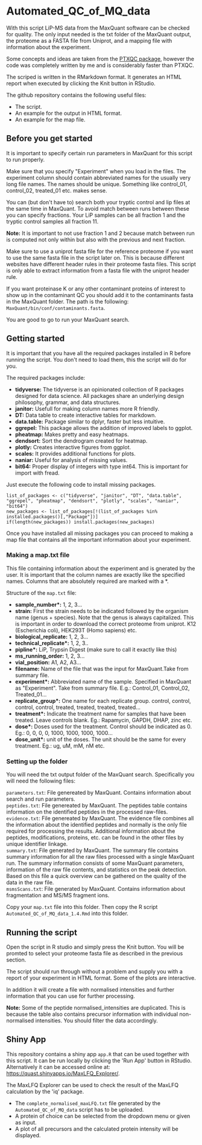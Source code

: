 # Automated_QC_of_MQ_data

With this script LiP-MS data from the MaxQuant software can be checked for quality. The only input needed is the txt folder of the MaxQuant output, the proteome as a FASTA file from Uniprot, and a mapping file with information about the experiment.

Some concepts and ideas are taken from the [PTXQC package](https://pubs.acs.org/doi/pdf/10.1021/acs.jproteome.5b00780), however the code was completely written by me and is considerably faster than PTXQC.

The scriped is written in the RMarkdown format. It generates an HTML report when executed by clicking the Knit button in RStudio. 

The github repository contains the following useful files: 

* The script.
* An example for the output in HTML format.
* An example for the map file. 

## Before you get started

It is important to specify certain run parameters in MaxQuant for this script to run properly. 

Make sure that you specify "Experiment" when you load in the files. The experiment column should contain abbreviated names for the usually very long file names. The names should be unique. Something like control_01, control_02, treated_01 etc. makes sense. 

You can (but don't have to) search both your tryptic control and lip files at the same time in MaxQuant. To avoid match between runs between these you can specify fractions. Your LiP samples can be all fraction 1 and the tryptic control samples all fraction 11. 

**Note:** It is important to not use fraction 1 and 2 because match between run is computed not only within but also with the previous and next fraction. 

Make sure to use a uniprot fasta file for the reference proteome if you want to use the same fasta file in the script later on. This is because different websites have different header rules in their proteome fasta files. This script is only able to extract information from a fasta file with the uniprot header rule. 

If you want proteinase K or any other contaminant proteins of interest to show up in the contaminant QC you should add it to the contaminants fasta in the MaxQuant folder. The path is the following: `MaxQuant/bin/conf/contaminants.fasta`. 

You are good to go to run your MaxQuant search.

## Getting started

It is important that you have all the required packages installed in R before running the script. You don't need to load them, this the script will do for you. 

The required packages include: 

* **tidyverse:** The tidyverse is an opinionated collection of R packages designed for data science. All packages share an underlying design philosophy, grammar, and data structures.  
* **janitor:** Usefull for making column names more R friendly.  
* **DT:** Data table to create interactive tables for markdown.  
* **data.table:** Package similar to dplyr, faster but less intuitive.  
* **ggrepel:** This package allows the addition of improved labels to ggplot.  
* **pheatmap:** Makes pretty and easy heatmaps.  
* **dendsort:** Sort the dendrogram created for heatmap.  
* **plotly:** Creates interactive figures from ggplot.  
* **scales:** It provides additional functions for plots.
* **naniar:** Useful for analysis of missing values.
* **bit64:** Proper display of integers with type int64. This is important for import with fread.

Just execute the following code to install missing packages.

```{r eval=FALSE}
list_of_packages <- c("tidyverse", "janitor", "DT", "data.table", "ggrepel", "pheatmap", "dendsort", "plotly", "scales", "naniar", "bit64")
new_packages <- list_of_packages[!(list_of_packages %in% installed.packages()[,"Package"])]
if(length(new_packages)) install.packages(new_packages)
```

Once you have installed all missing packages you can proceed to making a map file that contains all the important information about your experiment. 

### Making a map.txt file

This file containing information about the experiment and is gnerated by the user. It is important that the column names are exactly like the specified names. Columns that are absolutely required are marked with a \*. 

Structure of the `map.txt` file:

* **sample_number\*:** 1, 2, 3...
* **strain:** First the strain needs to be indicated followed by the organism name (genus + species). Note that the genus is always capitalized. This is important in order to download the correct proteome from uniprot. K12 (Escherichia coli), HEK293T (Homo sapiens) etc. 
* **biological_replicate:** 1, 2, 3...
* **technical_replicate\*:** 1, 2, 3..
* **pipline\*:** LiP, Trypsin Digest (make sure to call it exactly like this)
* **ms_running_order:** 1, 2, 3...
* **vial_position:** A1, A2, A3...
* **filename:** Name of the file that was the input for MaxQuant.Take from summary file.
* **experiment\*:** Abbreviated name of the sample. Specified in MaxQuant as "Experiment". Take from summary file. E.g.: Control_01, Control_02, Treated_01... 
* **replicate_group\*:** One name for each replicate group. control, control, control, control, treated, treated, treated, treated...
* **treatment\*:** Indicate the treatment name for samples that have been treated. Leave controls blank. Eg.: Rapamycin, GAPDH, DHAP, zinc etc.  
* **dose\*:** Doses used for the treatment. Control should be indicated as 0. Eg.: 0, 0, 0, 0, 1000, 1000, 1000, 1000...  
* **dose_unit\*:** unit of the doses. The unit should be the same for every treatment. Eg.: ug, uM, mM, nM etc.  

### Setting up the folder

You will need the txt output folder of the MaxQuant search. Specifically you will need the following files: 

`parameters.txt`: File genereated by MaxQuant. Contains information about search and run parameters.  
`peptides.txt`: File genereated by MaxQuant. The peptides table contains information on the identified peptides in the processed raw-files.  
`evidence.txt`: File genereated by MaxQuant. The evidence file combines all the information about the identified peptides and normally is the only file required for processing the results. Additional information about the peptides, modifications, proteins, etc. can be found in the other files by unique identifier linkage.  
`summary.txt`: File generated by MaxQuant. The summary file contains summary information for all the raw files processed with a single MaxQuant run. The summary information consists of some MaxQuant parameters, information of the raw file contents, and
statistics on the peak detection. Based on this file a quick overview can be gathered on the quality of the data
in the raw file.  
`msmsScans.txt`: File generated by MaxQuant. Contains information about fragmentation and MS/MS fragment ions.  

Copy your `map.txt` file into this folder. Then copy the R script `Automated_QC_of_MQ_data_1.4.Rmd` into this folder. 

## Running the script

Open the script in R studio and simply press the Knit button. You will be promted to select your proteome fasta file as described in the previous section. 

The script should run through without a problem and supply you with a report of your experiment in HTML format. Some of the plots are interactive. 

In addition it will create a file with normalised intensities and further information that you can use for further processing. 

**Note:** Some of the peptide normalised_intensities are duplicated. This is because the table also contains precursor information with individual non-normalised intensities. You should filter the data accordingly. 

## Shiny App

This repository contains a shiny app `app.R` that can be used together with this script. It can be run locally by clicking the 'Run App' button in RStudio. Alternatively it can be accessed online at: https://quast.shinyapps.io/MaxLFQ_Explorer/.

The MaxLFQ Explorer can be used to check the result of the MaxLFQ calculation by the 'iq' package. 

* The `complete_normalised_maxLFQ.txt` file generated by the `Automated_QC_of_MQ_data` script has to be uploaded.  
* A protein of choice can be selected from the dropdown menu or given as input.  
* A plot of all precursors and the calculated protein intensity will be displayed.  